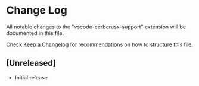 # Change Log

All notable changes to the "vscode-cerberusx-support" extension will be documented in this file.

Check [Keep a Changelog](http://keepachangelog.com/) for recommendations on how to structure this file.

## [Unreleased]

- Initial release